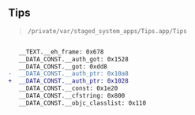 ## Tips

> `/private/var/staged_system_apps/Tips.app/Tips`

```diff

   __TEXT.__eh_frame: 0x678
   __DATA_CONST.__auth_got: 0x1528
   __DATA_CONST.__got: 0xdd8
-  __DATA_CONST.__auth_ptr: 0x10a8
+  __DATA_CONST.__auth_ptr: 0x1028
   __DATA_CONST.__const: 0x1e20
   __DATA_CONST.__cfstring: 0x800
   __DATA_CONST.__objc_classlist: 0x110

```
